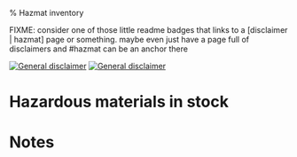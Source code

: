 % Hazmat inventory

FIXME: consider one of those little readme badges that links to a [disclaimer | hazmat] page or something. maybe even just have a page full of disclaimers and #hazmat can be an anchor there

[![General disclaimer](https://img.shields.io/badge/disclaimer-general-red.svg)](/advice/disclaimers#general)
[![General disclaimer](https://img.shields.io/badge/disclaimer-hazmat-orange.svg)](/advice/disclaimers#hazmat)

# Hazardous materials in stock

# Notes